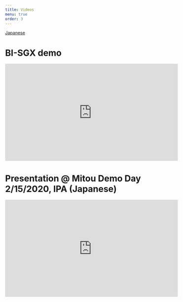 ```yaml
---
title: Videos
menu: true
order: 3
---
```


[Japanese](/docs/video_ja)

# BI-SGX demo
<iframe width="560" height="315" src="https://www.youtube.com/embed/kAdQoIaRBJA" frameborder="0" allow="accelerometer; autoplay; encrypted-media; gyroscope; picture-in-picture" allowfullscreen></iframe>

# Presentation @ Mitou Demo Day 2/15/2020, IPA (Japanese)
<iframe width="560" height="315" src="https://www.youtube.com/embed/2f0Iq0uQaWA" frameborder="0" allow="accelerometer; autoplay; encrypted-media; gyroscope; picture-in-picture" allowfullscreen></iframe>
